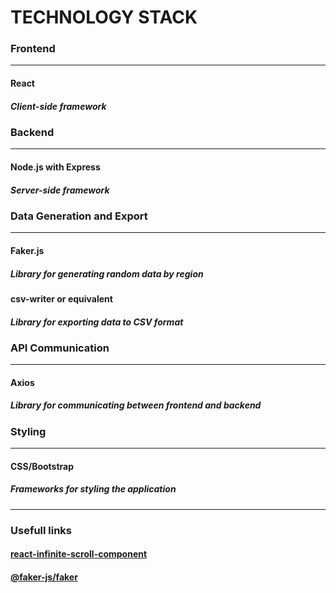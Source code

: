# **TECHNOLOGY STACK**

### Frontend

---

#### React

##### Client-side framework

### Backend

---

#### Node.js with Express

##### Server-side framework

### Data Generation and Export

---

#### Faker.js

##### Library for generating random data by region

#### csv-writer or equivalent

##### Library for exporting data to CSV format

### API Communication

---

#### Axios

##### Library for communicating between frontend and backend

### Styling

---

#### CSS/Bootstrap

##### Frameworks for styling the application

---

### Usefull links

#### [react-infinite-scroll-component](https://www.npmjs.com/package/react-infinite-scroll-component)

#### [@faker-js/faker](https://www.npmjs.com/package/@faker-js/faker)

